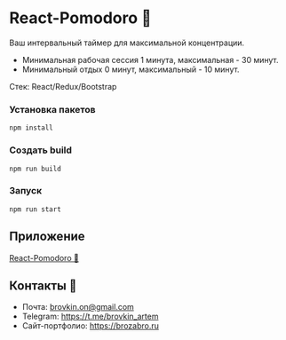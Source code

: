 # React-Pomodoro :tomato:

Ваш интервальный таймер для максимальной концентрации.

- Минимальная рабочая сессия 1 минута, максимальная - 30 минут.
- Минимальный отдых 0 минут, максимальный - 10 минут.

Стек: React/Redux/Bootstrap

### Установка пакетов

`npm install`

### Создать build

`npm run build`

### Запуск

`npm run start`

## Приложение
[React-Pomodoro :tomato:](http://react-pomodoro.brozabro.ru/) 

## Контакты 🦜

- Почта: brovkin.on@gmail.com 
- Telegram: https://t.me/brovkin_artem
- Cайт-портфолио: https://brozabro.ru



